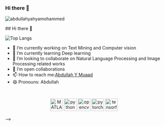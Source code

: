 ### Hi there 👋

<p align="left"> <img src="https://komarev.com/ghpvc/?username=abdullahyahyamohammed" alt="abdullahyahyamohammed" /> </p>
## Hi there 👋

![Top Langs](https://github-readme-stats.vercel.app/api/top-langs/?username=channu7&layout=compact)

- 🔭 I’m currently working on Text Mining and Computer vision
- 🌱 I’m currently learning Deep learning
- 👯 I’m looking to collaborate on Natural Language Processing and Image Processing related works
- 🤔 I’m open collaborations
- 📫 How to reach me:[Abdullah Y Muaad](https://abdullahyahyamohammed.github.io/abdullahio/)
- 😄 Pronouns: Abdullah
<br>
<p align="center">
<!--
  <img src="./icons/aws.svg" alt="aws" width="40" height="40"/> 
  <img src="https://www.vectorlogo.zone/logos/microsoft_azure/microsoft_azure-icon.svg" alt="azure" width="40" height="40"/> 
  <img src="./icons/docker.svg" alt="docker" width="40" height="40"/> 
  <img src="./icons/typescript.svg" alt="typescript" width="40" height="40"/>
  <img src="./icons/react.svg" alt="react" width="40" height="40"/> 
  <img src="./icons/redux.svg" alt="redux" width="40" height="40"/> -->
  <img src="https://upload.wikimedia.org/wikipedia/commons/2/21/Matlab_Logo.png" alt="MATLAB" width="40" height="40"/>
  <img src="https://www.vectorlogo.zone/logos/python/python-icon.svg" alt="python" width="40" height="40"/>
  <img src="https://www.vectorlogo.zone/logos/opencv/opencv-icon.svg" alt="opencv" width="40" height="40"/> 
  <img src="https://www.vectorlogo.zone/logos/pytorch/pytorch-icon.svg" alt="pytorch" width="40" height="40"/>
  <img src="https://www.vectorlogo.zone/logos/tensorflow/tensorflow-icon.svg" alt="tensorflow" width="40" height="40"/> 
<!-- </p> 
**Aurora**
<p align="center">
  <img width="460" height="300" src="./ba.jpg">
</p>

<!--s 
<!--
- ⚡ Fun fact: ...
-->


<!--
**abdullahyahyamohammed/abdullahyahyamohammed** is a ✨ _special_ ✨ repository because its `README.md` (this file) appears on your GitHub profile.

-Here are some ideas to get you started:
-
- 🔭 I’m currently working on ...
- 🌱 I’m currently learning ...
- 👯 I’m looking to collaborate on ...
- 🤔 I’m looking for help with ...
- 💬 Ask me about ...
- 📫 How to reach me: ...
- 😄 Pronouns: ...
- ⚡ Fun fact: ...
-->
 -->
